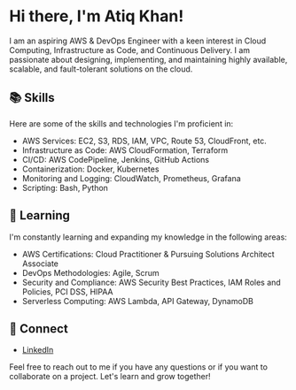 # Hi there, I'm Atiq Khan!

I am an aspiring AWS & DevOps Engineer with a keen interest in Cloud Computing, Infrastructure as Code, and Continuous Delivery. I am passionate about designing, implementing, and maintaining highly available, scalable, and fault-tolerant solutions on the cloud.

## 📚 Skills

Here are some of the skills and technologies I'm proficient in:

- AWS Services: EC2, S3, RDS, IAM, VPC, Route 53, CloudFront, etc.
- Infrastructure as Code: AWS CloudFormation, Terraform
- CI/CD: AWS CodePipeline, Jenkins, GitHub Actions
- Containerization: Docker, Kubernetes
- Monitoring and Logging: CloudWatch, Prometheus, Grafana
- Scripting: Bash, Python

## 🌱 Learning

I'm constantly learning and expanding my knowledge in the following areas:

- AWS Certifications: Cloud Practitioner & Pursuing Solutions Architect Associate
- DevOps Methodologies: Agile, Scrum
- Security and Compliance: AWS Security Best Practices, IAM Roles and Policies, PCI DSS, HIPAA
- Serverless Computing: AWS Lambda, API Gateway, DynamoDB

## 🔗 Connect

- [LinkedIn]([(https://www.linkedin.com/in/atiqahmad-khan-9022/)])

Feel free to reach out to me if you have any questions or if you want to collaborate on a project. Let's learn and grow together!

